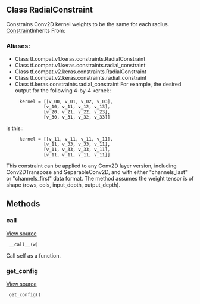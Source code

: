 ## Class RadialConstraint
Constrains Conv2D kernel weights to be the same for each radius.
[Constraint](https://tensorflow.google.cn/api_docs/python/tf/keras/constraints/Constraint)Inherits From: 

### Aliases:
- Class tf.compat.v1.keras.constraints.RadialConstraint
- Class tf.compat.v1.keras.constraints.radial_constraint
- Class tf.compat.v2.keras.constraints.RadialConstraint
- Class tf.compat.v2.keras.constraints.radial_constraint
- Class tf.keras.constraints.radial_constraint
For example, the desired output for the following 4-by-4 kernel::

```
     kernel = [[v_00, v_01, v_02, v_03],
              [v_10, v_11, v_12, v_13],
              [v_20, v_21, v_22, v_23],
              [v_30, v_31, v_32, v_33]]
```
is this::

```
     kernel = [[v_11, v_11, v_11, v_11],
              [v_11, v_33, v_33, v_11],
              [v_11, v_33, v_33, v_11],
              [v_11, v_11, v_11, v_11]]
```
This constraint can be applied to any Conv2D layer version, including Conv2DTranspose and SeparableConv2D, and with either "channels_last" or "channels_first" data format. The method assumes the weight tensor is of shape (rows, cols, input_depth, output_depth).
## Methods
### __call__
[View source](https://github.com/tensorflow/tensorflow/blob/r2.0/tensorflow/python/keras/constraints.py#L203-L217)


```
 __call__(w)
```
Call self as a function.
### get_config
[View source](https://github.com/tensorflow/tensorflow/blob/r2.0/tensorflow/python/keras/constraints.py#L40-L41)


```
 get_config()
```
